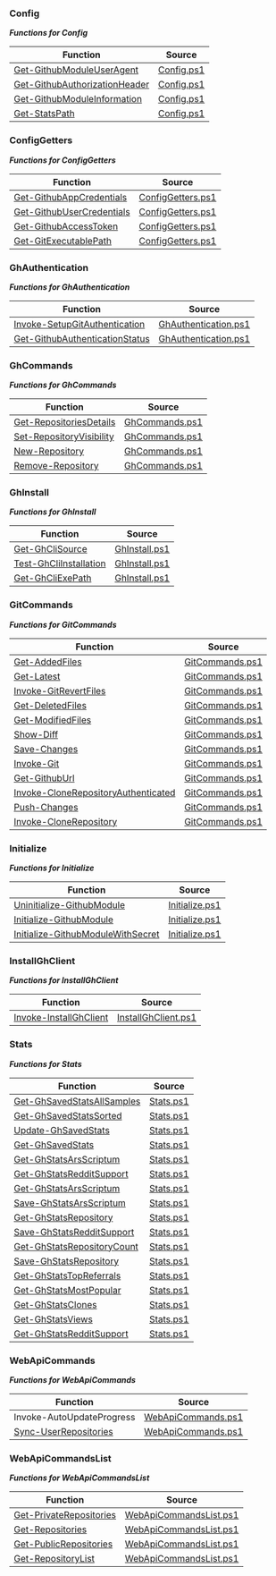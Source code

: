 
### Config

***Functions for Config***

|  **Function**                                              |  **Source**                                                |
|------------------------------------------------------------|------------------------------------------------------------|
| [Get-GithubModuleUserAgent](https://github.com/arsscriptum/PowerShell.Module.Github/blob/master/doc/Get-GithubModuleUserAgent.md)                                  | [Config.ps1](https://github.com/arsscriptum/PowerShell.Module.Github/blob/master/src/Config.ps1)                                  |
| [Get-GithubAuthorizationHeader](https://github.com/arsscriptum/PowerShell.Module.Github/blob/master/doc/Get-GithubAuthorizationHeader.md)                              | [Config.ps1](https://github.com/arsscriptum/PowerShell.Module.Github/blob/master/src/Config.ps1)                              |
| [Get-GithubModuleInformation](https://github.com/arsscriptum/PowerShell.Module.Github/blob/master/doc/Get-GithubModuleInformation.md)                                | [Config.ps1](https://github.com/arsscriptum/PowerShell.Module.Github/blob/master/src/Config.ps1)                                |
| [Get-StatsPath](https://github.com/arsscriptum/PowerShell.Module.Github/blob/master/doc/Get-StatsPath.md)                                              | [Config.ps1](https://github.com/arsscriptum/PowerShell.Module.Github/blob/master/src/Config.ps1)                                              |

### ConfigGetters

***Functions for ConfigGetters***

|  **Function**                                                      |  **Source**                                                        |
|--------------------------------------------------------------------|--------------------------------------------------------------------|
| [Get-GithubAppCredentials](https://github.com/arsscriptum/PowerShell.Module.Github/blob/master/doc/Get-GithubAppCredentials.md)                                           | [ConfigGetters.ps1](https://github.com/arsscriptum/PowerShell.Module.Github/blob/master/src/ConfigGetters.ps1)                                           |
| [Get-GithubUserCredentials](https://github.com/arsscriptum/PowerShell.Module.Github/blob/master/doc/Get-GithubUserCredentials.md)                                          | [ConfigGetters.ps1](https://github.com/arsscriptum/PowerShell.Module.Github/blob/master/src/ConfigGetters.ps1)                                          |
| [Get-GithubAccessToken](https://github.com/arsscriptum/PowerShell.Module.Github/blob/master/doc/Get-GithubAccessToken.md)                                              | [ConfigGetters.ps1](https://github.com/arsscriptum/PowerShell.Module.Github/blob/master/src/ConfigGetters.ps1)                                              |
| [Get-GitExecutablePath](https://github.com/arsscriptum/PowerShell.Module.Github/blob/master/doc/Get-GitExecutablePath.md)                                              | [ConfigGetters.ps1](https://github.com/arsscriptum/PowerShell.Module.Github/blob/master/src/ConfigGetters.ps1)                                              |

### GhAuthentication

***Functions for GhAuthentication***

|  **Function**                                                          |  **Source**                                                            |
|------------------------------------------------------------------------|------------------------------------------------------------------------|
| [Invoke-SetupGitAuthentication](https://github.com/arsscriptum/PowerShell.Module.Github/blob/master/doc/Invoke-SetupGitAuthentication.md)                                          | [GhAuthentication.ps1](https://github.com/arsscriptum/PowerShell.Module.Github/blob/master/src/GhAuthentication.ps1)                                          |
| [Get-GithubAuthenticationStatus](https://github.com/arsscriptum/PowerShell.Module.Github/blob/master/doc/Get-GithubAuthenticationStatus.md)                                         | [GhAuthentication.ps1](https://github.com/arsscriptum/PowerShell.Module.Github/blob/master/src/GhAuthentication.ps1)                                         |

### GhCommands

***Functions for GhCommands***

|  **Function**                                                                  |  **Source**                                                                    |
|--------------------------------------------------------------------------------|--------------------------------------------------------------------------------|
| [Get-RepositoriesDetails](https://github.com/arsscriptum/PowerShell.Module.Github/blob/master/doc/Get-RepositoriesDetails.md)                                                        | [GhCommands.ps1](https://github.com/arsscriptum/PowerShell.Module.Github/blob/master/src/GhCommands.ps1)                                                        |
| [Set-RepositoryVisibility](https://github.com/arsscriptum/PowerShell.Module.Github/blob/master/doc/Set-RepositoryVisibility.md)                                                       | [GhCommands.ps1](https://github.com/arsscriptum/PowerShell.Module.Github/blob/master/src/GhCommands.ps1)                                                       |
| [New-Repository](https://github.com/arsscriptum/PowerShell.Module.Github/blob/master/doc/New-Repository.md)                                                                 | [GhCommands.ps1](https://github.com/arsscriptum/PowerShell.Module.Github/blob/master/src/GhCommands.ps1)                                                                 |
| [Remove-Repository](https://github.com/arsscriptum/PowerShell.Module.Github/blob/master/doc/Remove-Repository.md)                                                              | [GhCommands.ps1](https://github.com/arsscriptum/PowerShell.Module.Github/blob/master/src/GhCommands.ps1)                                                              |

### GhInstall

***Functions for GhInstall***

|  **Function**                                                                        |  **Source**                                                                          |
|--------------------------------------------------------------------------------------|--------------------------------------------------------------------------------------|
| [Get-GhCliSource](https://github.com/arsscriptum/PowerShell.Module.Github/blob/master/doc/Get-GhCliSource.md)                                                                      | [GhInstall.ps1](https://github.com/arsscriptum/PowerShell.Module.Github/blob/master/src/GhInstall.ps1)                                                                      |
| [Test-GhCliInstallation](https://github.com/arsscriptum/PowerShell.Module.Github/blob/master/doc/Test-GhCliInstallation.md)                                                               | [GhInstall.ps1](https://github.com/arsscriptum/PowerShell.Module.Github/blob/master/src/GhInstall.ps1)                                                               |
| [Get-GhCliExePath](https://github.com/arsscriptum/PowerShell.Module.Github/blob/master/doc/Get-GhCliExePath.md)                                                                     | [GhInstall.ps1](https://github.com/arsscriptum/PowerShell.Module.Github/blob/master/src/GhInstall.ps1)                                                                     |

### GitCommands

***Functions for GitCommands***

|  **Function**                                                                                                |  **Source**                                                                                                  |
|--------------------------------------------------------------------------------------------------------------|--------------------------------------------------------------------------------------------------------------|
| [Get-AddedFiles](https://github.com/arsscriptum/PowerShell.Module.Github/blob/master/doc/Get-AddedFiles.md)                                                                                               | [GitCommands.ps1](https://github.com/arsscriptum/PowerShell.Module.Github/blob/master/src/GitCommands.ps1)                                                                                               |
| [Get-Latest](https://github.com/arsscriptum/PowerShell.Module.Github/blob/master/doc/Get-Latest.md)                                                                                                   | [GitCommands.ps1](https://github.com/arsscriptum/PowerShell.Module.Github/blob/master/src/GitCommands.ps1)                                                                                                   |
| [Invoke-GitRevertFiles](https://github.com/arsscriptum/PowerShell.Module.Github/blob/master/doc/Invoke-GitRevertFiles.md)                                                                                        | [GitCommands.ps1](https://github.com/arsscriptum/PowerShell.Module.Github/blob/master/src/GitCommands.ps1)                                                                                        |
| [Get-DeletedFiles](https://github.com/arsscriptum/PowerShell.Module.Github/blob/master/doc/Get-DeletedFiles.md)                                                                                             | [GitCommands.ps1](https://github.com/arsscriptum/PowerShell.Module.Github/blob/master/src/GitCommands.ps1)                                                                                             |
| [Get-ModifiedFiles](https://github.com/arsscriptum/PowerShell.Module.Github/blob/master/doc/Get-ModifiedFiles.md)                                                                                            | [GitCommands.ps1](https://github.com/arsscriptum/PowerShell.Module.Github/blob/master/src/GitCommands.ps1)                                                                                            |
| [Show-Diff](https://github.com/arsscriptum/PowerShell.Module.Github/blob/master/doc/Show-Diff.md)                                                                                                    | [GitCommands.ps1](https://github.com/arsscriptum/PowerShell.Module.Github/blob/master/src/GitCommands.ps1)                                                                                                    |
| [Save-Changes](https://github.com/arsscriptum/PowerShell.Module.Github/blob/master/doc/Save-Changes.md)                                                                                                 | [GitCommands.ps1](https://github.com/arsscriptum/PowerShell.Module.Github/blob/master/src/GitCommands.ps1)                                                                                                 |
| [Invoke-Git](https://github.com/arsscriptum/PowerShell.Module.Github/blob/master/doc/Invoke-Git.md)                                                                                                   | [GitCommands.ps1](https://github.com/arsscriptum/PowerShell.Module.Github/blob/master/src/GitCommands.ps1)                                                                                                   |
| [Get-GithubUrl](https://github.com/arsscriptum/PowerShell.Module.Github/blob/master/doc/Get-GithubUrl.md)                                                                                                | [GitCommands.ps1](https://github.com/arsscriptum/PowerShell.Module.Github/blob/master/src/GitCommands.ps1)                                                                                                |
| [Invoke-CloneRepositoryAuthenticated](https://github.com/arsscriptum/PowerShell.Module.Github/blob/master/doc/Invoke-CloneRepositoryAuthenticated.md)                                                                          | [GitCommands.ps1](https://github.com/arsscriptum/PowerShell.Module.Github/blob/master/src/GitCommands.ps1)                                                                          |
| [Push-Changes](https://github.com/arsscriptum/PowerShell.Module.Github/blob/master/doc/Push-Changes.md)                                                                                                 | [GitCommands.ps1](https://github.com/arsscriptum/PowerShell.Module.Github/blob/master/src/GitCommands.ps1)                                                                                                 |
| [Invoke-CloneRepository](https://github.com/arsscriptum/PowerShell.Module.Github/blob/master/doc/Invoke-CloneRepository.md)                                                                                       | [GitCommands.ps1](https://github.com/arsscriptum/PowerShell.Module.Github/blob/master/src/GitCommands.ps1)                                                                                       |

### Initialize

***Functions for Initialize***

|  **Function**                                                                                                      |  **Source**                                                                                                        |
|--------------------------------------------------------------------------------------------------------------------|--------------------------------------------------------------------------------------------------------------------|
| [Uninitialize-GithubModule](https://github.com/arsscriptum/PowerShell.Module.Github/blob/master/doc/Uninitialize-GithubModule.md)                                                                                          | [Initialize.ps1](https://github.com/arsscriptum/PowerShell.Module.Github/blob/master/src/Initialize.ps1)                                                                                          |
| [Initialize-GithubModule](https://github.com/arsscriptum/PowerShell.Module.Github/blob/master/doc/Initialize-GithubModule.md)                                                                                            | [Initialize.ps1](https://github.com/arsscriptum/PowerShell.Module.Github/blob/master/src/Initialize.ps1)                                                                                            |
| [Initialize-GithubModuleWithSecret](https://github.com/arsscriptum/PowerShell.Module.Github/blob/master/doc/Initialize-GithubModuleWithSecret.md)                                                                                  | [Initialize.ps1](https://github.com/arsscriptum/PowerShell.Module.Github/blob/master/src/Initialize.ps1)                                                                                  |

### InstallGhClient

***Functions for InstallGhClient***

|  **Function**                                                                                                        |  **Source**                                                                                                          |
|----------------------------------------------------------------------------------------------------------------------|----------------------------------------------------------------------------------------------------------------------|
| [Invoke-InstallGhClient](https://github.com/arsscriptum/PowerShell.Module.Github/blob/master/doc/Invoke-InstallGhClient.md)                                                                                               | [InstallGhClient.ps1](https://github.com/arsscriptum/PowerShell.Module.Github/blob/master/src/InstallGhClient.ps1)                                                                                               |

### Stats

***Functions for Stats***

|  **Function**                                                                                                                                          |  **Source**                                                                                                                                            |
|--------------------------------------------------------------------------------------------------------------------------------------------------------|--------------------------------------------------------------------------------------------------------------------------------------------------------|
| [Get-GhSavedStatsAllSamples](https://github.com/arsscriptum/PowerShell.Module.Github/blob/master/doc/Get-GhSavedStatsAllSamples.md)                                                                                                                             | [Stats.ps1](https://github.com/arsscriptum/PowerShell.Module.Github/blob/master/src/Stats.ps1)                                                                                                                             |
| [Get-GhSavedStatsSorted](https://github.com/arsscriptum/PowerShell.Module.Github/blob/master/doc/Get-GhSavedStatsSorted.md)                                                                                                                                 | [Stats.ps1](https://github.com/arsscriptum/PowerShell.Module.Github/blob/master/src/Stats.ps1)                                                                                                                                 |
| [Update-GhSavedStats](https://github.com/arsscriptum/PowerShell.Module.Github/blob/master/doc/Update-GhSavedStats.md)                                                                                                                                    | [Stats.ps1](https://github.com/arsscriptum/PowerShell.Module.Github/blob/master/src/Stats.ps1)                                                                                                                                    |
| [Get-GhSavedStats](https://github.com/arsscriptum/PowerShell.Module.Github/blob/master/doc/Get-GhSavedStats.md)                                                                                                                                       | [Stats.ps1](https://github.com/arsscriptum/PowerShell.Module.Github/blob/master/src/Stats.ps1)                                                                                                                                       |
| [Get-GhStatsArsScriptum](https://github.com/arsscriptum/PowerShell.Module.Github/blob/master/doc/Get-GhStatsArsScriptum.md)                                                                                                                                 | [Stats.ps1](https://github.com/arsscriptum/PowerShell.Module.Github/blob/master/src/Stats.ps1)                                                                                                                                 |
| [Get-GhStatsRedditSupport](https://github.com/arsscriptum/PowerShell.Module.Github/blob/master/doc/Get-GhStatsRedditSupport.md)                                                                                                                               | [Stats.ps1](https://github.com/arsscriptum/PowerShell.Module.Github/blob/master/src/Stats.ps1)                                                                                                                               |
| [Get-GhStatsArsScriptum](https://github.com/arsscriptum/PowerShell.Module.Github/blob/master/doc/Get-GhStatsArsScriptum.md)                                                                                                                                 | [Stats.ps1](https://github.com/arsscriptum/PowerShell.Module.Github/blob/master/src/Stats.ps1)                                                                                                                                 |
| [Save-GhStatsArsScriptum](https://github.com/arsscriptum/PowerShell.Module.Github/blob/master/doc/Save-GhStatsArsScriptum.md)                                                                                                                                | [Stats.ps1](https://github.com/arsscriptum/PowerShell.Module.Github/blob/master/src/Stats.ps1)                                                                                                                                |
| [Get-GhStatsRepository](https://github.com/arsscriptum/PowerShell.Module.Github/blob/master/doc/Get-GhStatsRepository.md)                                                                                                                                  | [Stats.ps1](https://github.com/arsscriptum/PowerShell.Module.Github/blob/master/src/Stats.ps1)                                                                                                                                  |
| [Save-GhStatsRedditSupport](https://github.com/arsscriptum/PowerShell.Module.Github/blob/master/doc/Save-GhStatsRedditSupport.md)                                                                                                                              | [Stats.ps1](https://github.com/arsscriptum/PowerShell.Module.Github/blob/master/src/Stats.ps1)                                                                                                                              |
| [Get-GhStatsRepositoryCount](https://github.com/arsscriptum/PowerShell.Module.Github/blob/master/doc/Get-GhStatsRepositoryCount.md)                                                                                                                             | [Stats.ps1](https://github.com/arsscriptum/PowerShell.Module.Github/blob/master/src/Stats.ps1)                                                                                                                             |
| [Save-GhStatsRepository](https://github.com/arsscriptum/PowerShell.Module.Github/blob/master/doc/Save-GhStatsRepository.md)                                                                                                                                 | [Stats.ps1](https://github.com/arsscriptum/PowerShell.Module.Github/blob/master/src/Stats.ps1)                                                                                                                                 |
| [Get-GhStatsTopReferrals](https://github.com/arsscriptum/PowerShell.Module.Github/blob/master/doc/Get-GhStatsTopReferrals.md)                                                                                                                                | [Stats.ps1](https://github.com/arsscriptum/PowerShell.Module.Github/blob/master/src/Stats.ps1)                                                                                                                                |
| [Get-GhStatsMostPopular](https://github.com/arsscriptum/PowerShell.Module.Github/blob/master/doc/Get-GhStatsMostPopular.md)                                                                                                                                 | [Stats.ps1](https://github.com/arsscriptum/PowerShell.Module.Github/blob/master/src/Stats.ps1)                                                                                                                                 |
| [Get-GhStatsClones](https://github.com/arsscriptum/PowerShell.Module.Github/blob/master/doc/Get-GhStatsClones.md)                                                                                                                                      | [Stats.ps1](https://github.com/arsscriptum/PowerShell.Module.Github/blob/master/src/Stats.ps1)                                                                                                                                      |
| [Get-GhStatsViews](https://github.com/arsscriptum/PowerShell.Module.Github/blob/master/doc/Get-GhStatsViews.md)                                                                                                                                       | [Stats.ps1](https://github.com/arsscriptum/PowerShell.Module.Github/blob/master/src/Stats.ps1)                                                                                                                                       |
| [Get-GhStatsRedditSupport](https://github.com/arsscriptum/PowerShell.Module.Github/blob/master/doc/Get-GhStatsRedditSupport.md)                                                                                                                               | [Stats.ps1](https://github.com/arsscriptum/PowerShell.Module.Github/blob/master/src/Stats.ps1)                                                                                                                               |

### WebApiCommands

***Functions for WebApiCommands***

|  **Function**                                                                                                                                              |  **Source**                                                                                                                                                |
|------------------------------------------------------------------------------------------------------------------------------------------------------------|------------------------------------------------------------------------------------------------------------------------------------------------------------|
| Invoke-AutoUpdateProgress                                                                                                                                  | [WebApiCommands.ps1](https://github.com/arsscriptum/PowerShell.Module.Github/blob/master/src/WebApiCommands.ps1)                                                                                                                                  |
| [Sync-UserRepositories](https://github.com/arsscriptum/PowerShell.Module.Github/blob/master/doc/Sync-UserRepositories.md)                                                                                                                                      | [WebApiCommands.ps1](https://github.com/arsscriptum/PowerShell.Module.Github/blob/master/src/WebApiCommands.ps1)                                                                                                                                      |

### WebApiCommandsList

***Functions for WebApiCommandsList***

|  **Function**                                                                                                                                                      |  **Source**                                                                                                                                                        |
|--------------------------------------------------------------------------------------------------------------------------------------------------------------------|--------------------------------------------------------------------------------------------------------------------------------------------------------------------|
| [Get-PrivateRepositories](https://github.com/arsscriptum/PowerShell.Module.Github/blob/master/doc/Get-PrivateRepositories.md)                                                                                                                                            | [WebApiCommandsList.ps1](https://github.com/arsscriptum/PowerShell.Module.Github/blob/master/src/WebApiCommandsList.ps1)                                                                                                                                            |
| [Get-Repositories](https://github.com/arsscriptum/PowerShell.Module.Github/blob/master/doc/Get-Repositories.md)                                                                                                                                                   | [WebApiCommandsList.ps1](https://github.com/arsscriptum/PowerShell.Module.Github/blob/master/src/WebApiCommandsList.ps1)                                                                                                                                                   |
| [Get-PublicRepositories](https://github.com/arsscriptum/PowerShell.Module.Github/blob/master/doc/Get-PublicRepositories.md)                                                                                                                                             | [WebApiCommandsList.ps1](https://github.com/arsscriptum/PowerShell.Module.Github/blob/master/src/WebApiCommandsList.ps1)                                                                                                                                             |
| [Get-RepositoryList](https://github.com/arsscriptum/PowerShell.Module.Github/blob/master/doc/Get-RepositoryList.md)                                                                                                                                                 | [WebApiCommandsList.ps1](https://github.com/arsscriptum/PowerShell.Module.Github/blob/master/src/WebApiCommandsList.ps1)                                                                                                                                                 |
